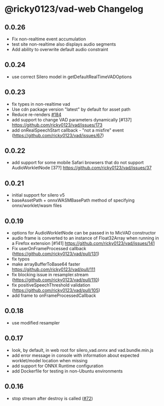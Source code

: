 # @ricky0123/vad-web Changelog


## 0.0.26
* Fix non-realtime event accumulation
* test site non-realtime also displays audio segments
* Add ability to overwrite default audio constraint

## 0.0.24

* use correct Silero model in getDefaultRealTimeVADOptions

## 0.0.23

* fix types in non-realtime vad
* Use cdn package version "latest" by default for asset path
* Reduce re-renders [#184](https://github.com/ricky0123/vad/pull/184)
* add support to change VAD parameters dynamically [#137] https://github.com/ricky0123/vad/issues/173
* add onRealSpeechStart callback - "not a misfire" event (https://github.com/ricky0123/vad/issues/67)

## 0.0.22

* add support for some mobile Safari browsers that do not support AudioWorkletNode [37?] https://github.com/ricky0123/vad/issues/37


## 0.0.21

* initial support for silero v5
* baseAssetPath + onnxWASMBasePath method of specifying onnx/worklet/wasm files

## 0.0.19

* options for AudioWorkletNode can be passed in to MicVAD constructor
* audio frame is converted to an instance of Float32Array when running in a Firefox extension [#141] https://github.com/ricky0123/vad/issues/141
* Fix userOnFrameProcessed callback (https://github.com/ricky0123/vad/pull/131)
* fix typos
* make arrayBufferToBase64 faster https://github.com/ricky0123/vad/pull/111
* fix blocking issue in resampler.stream (https://github.com/ricky0123/vad/pull/110)
* fix positiveSpeechThreshold validation (https://github.com/ricky0123/vad/pull/105)
* add frame to onFrameProcessedCallback

## 0.0.18

* use modified resampler

## 0.0.17

* look, by default, in web root for silero_vad.onnx and vad.bundle.min.js
* add error message in console with information about expected worklet/model location when missing
* add support for ONNX Runtime configuration
* add Dockerfile for testing in non-Ubuntu environments

## 0.0.16

* stop stream after destroy is called ([#72](https://github.com/ricky0123/vad/pull/72))

